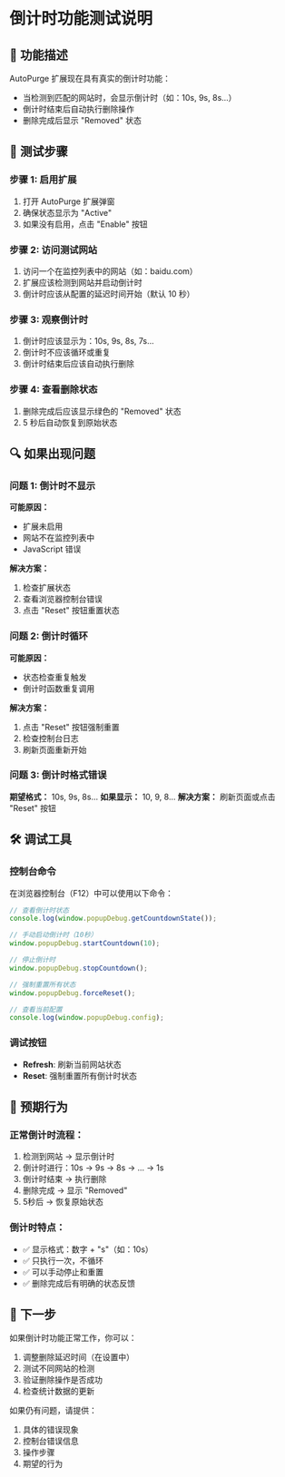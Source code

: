 # 倒计时功能测试说明

## 🎯 功能描述

AutoPurge 扩展现在具有真实的倒计时功能：
- 当检测到匹配的网站时，会显示倒计时（如：10s, 9s, 8s...）
- 倒计时结束后自动执行删除操作
- 删除完成后显示 "Removed" 状态

## 🧪 测试步骤

### 步骤 1: 启用扩展
1. 打开 AutoPurge 扩展弹窗
2. 确保状态显示为 "Active"
3. 如果没有启用，点击 "Enable" 按钮

### 步骤 2: 访问测试网站
1. 访问一个在监控列表中的网站（如：baidu.com）
2. 扩展应该检测到网站并启动倒计时
3. 倒计时应该从配置的延迟时间开始（默认 10 秒）

### 步骤 3: 观察倒计时
1. 倒计时应该显示为：10s, 9s, 8s, 7s...
2. 倒计时不应该循环或重复
3. 倒计时结束后应该自动执行删除

### 步骤 4: 查看删除状态
1. 删除完成后应该显示绿色的 "Removed" 状态
2. 5 秒后自动恢复到原始状态

## 🔍 如果出现问题

### 问题 1: 倒计时不显示
**可能原因：**
- 扩展未启用
- 网站不在监控列表中
- JavaScript 错误

**解决方案：**
1. 检查扩展状态
2. 查看浏览器控制台错误
3. 点击 "Reset" 按钮重置状态

### 问题 2: 倒计时循环
**可能原因：**
- 状态检查重复触发
- 倒计时函数重复调用

**解决方案：**
1. 点击 "Reset" 按钮强制重置
2. 检查控制台日志
3. 刷新页面重新开始

### 问题 3: 倒计时格式错误
**期望格式：** 10s, 9s, 8s...
**如果显示：** 10, 9, 8...
**解决方案：** 刷新页面或点击 "Reset" 按钮

## 🛠️ 调试工具

### 控制台命令
在浏览器控制台（F12）中可以使用以下命令：

```javascript
// 查看倒计时状态
console.log(window.popupDebug.getCountdownState());

// 手动启动倒计时（10秒）
window.popupDebug.startCountdown(10);

// 停止倒计时
window.popupDebug.stopCountdown();

// 强制重置所有状态
window.popupDebug.forceReset();

// 查看当前配置
console.log(window.popupDebug.config);
```

### 调试按钮
- **Refresh**: 刷新当前网站状态
- **Reset**: 强制重置所有倒计时状态

## 📝 预期行为

### 正常倒计时流程：
1. 检测到网站 → 显示倒计时
2. 倒计时进行：10s → 9s → 8s → ... → 1s
3. 倒计时结束 → 执行删除
4. 删除完成 → 显示 "Removed"
5. 5秒后 → 恢复原始状态

### 倒计时特点：
- ✅ 显示格式：数字 + "s"（如：10s）
- ✅ 只执行一次，不循环
- ✅ 可以手动停止和重置
- ✅ 删除完成后有明确的状态反馈

## 🚀 下一步

如果倒计时功能正常工作，你可以：
1. 调整删除延迟时间（在设置中）
2. 测试不同网站的检测
3. 验证删除操作是否成功
4. 检查统计数据的更新

如果仍有问题，请提供：
1. 具体的错误现象
2. 控制台错误信息
3. 操作步骤
4. 期望的行为
